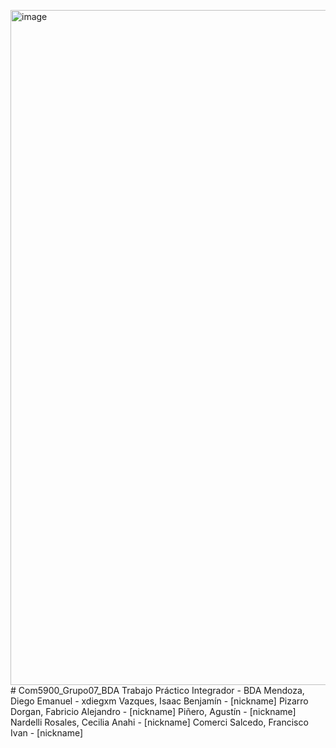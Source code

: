 <img width="1920" height="1080" alt="image" src="https://github.com/user-attachments/assets/3895ddaa-4873-433c-8fde-3bb13d7e46d4" /># Com5900_Grupo07_BDA
Trabajo Práctico Integrador - BDA
Mendoza, Diego Emanuel - xdiegxm
Vazques, Isaac Benjamín - [nickname]
Pizarro Dorgan, Fabricio Alejandro - [nickname]
Piñero, Agustín - [nickname]
Nardelli Rosales, Cecilia Anahi - [nickname] 
Comerci Salcedo, Francisco Ivan - [nickname]
